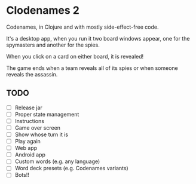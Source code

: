 # Clodenames 2

Codenames, in Clojure and with mostly side-effect-free code.

It's a desktop app, when you run it two board windows appear, one for the
spymasters and another for the spies.

When you click on a card on either board, it is revealed!

The game ends when a team reveals all of its spies or when someone reveals the
assassin.

## TODO

* [ ] Release jar
* [ ] Proper state management
* [ ] Instructions
* [ ] Game over screen
* [ ] Show whose turn it is
* [ ] Play again
* [ ] Web app
* [ ] Android app
* [ ] Custom words (e.g. any language)
* [ ] Word deck presets (e.g. Codenames variants)
* [ ] Bots!!
